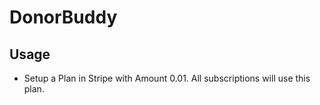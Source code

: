 # DonorBuddy

## Usage

 - Setup a Plan in Stripe with Amount 0.01. All subscriptions will use
   this plan.
